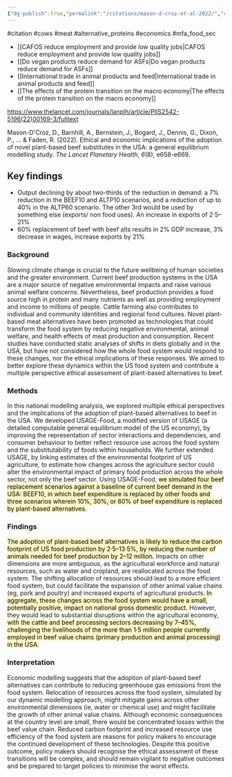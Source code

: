 ```yaml
---
{"dg-publish":true,"permalink":"/citations/mason-d-croz-et-al-2022/","created":"2025-10-23T17:42:45.396+01:00","updated":"2025-10-23T18:06:08.843+01:00"}
---
```


#citation #cows #meat #alternative_proteins #economics #mfa_food_sec 

- [[CAFOS reduce employment and provide low quality jobs\|CAFOS reduce employment and provide low quality jobs]]
- [[Do vegan products reduce demand for ASFs\|Do vegan products reduce demand for ASFs]]
- [[International trade in animal products and feed\|International trade in animal products and feed]]
- [[The effects of the protein transition on the macro economy\|The effects of the protein transition on the macro economy]]

https://www.thelancet.com/journals/lanplh/article/PIIS2542-5196(22)00169-3/fulltext

Mason-D'Croz, D., Barnhill, A., Bernstein, J., Bogard, J., Dennis, G., Dixon, P., ... & Faden, R. (2022). Ethical and economic implications of the adoption of novel plant-based beef substitutes in the USA: a general equilibrium modelling study. _The Lancet Planetary Health_, _6_(8), e658-e669.
## Key findings
- Output declining by about two-thirds of the reduction in demand: a 7% reduction in the BEEF10 and ALTP10 scenarios, and a reduction of up to 40% in the ALTP60 scenario. The other 3rd would be used by something else (exports/ non food uses). An increase in exports of 2·5–21%
- 60% replacement of beef with beef alts results in 2% GDP increase, 3% decrease in wages, increase exports by 21%

### Background

Slowing climate change is crucial to the future wellbeing of human societies and the greater environment. Current beef production systems in the USA are a major source of negative environmental impacts and raise various animal welfare concerns. Nevertheless, beef production provides a food source high in protein and many nutrients as well as providing employment and income to millions of people. Cattle farming also contributes to individual and community identities and regional food cultures. Novel plant-based meat alternatives have been promoted as technologies that could transform the food system by reducing negative environmental, animal welfare, and health effects of meat production and consumption. Recent studies have conducted static analyses of shifts in diets globally and in the USA, but have not considered how the whole food system would respond to these changes, nor the ethical implications of these responses. We aimed to better explore these dynamics within the US food system and contribute a multiple perspective ethical assessment of plant-based alternatives to beef.

### Methods

In this national modelling analysis, we explored multiple ethical perspectives and the implications of the adoption of plant-based alternatives to beef in the USA. We developed USAGE-Food, a modified version of USAGE (a detailed computable general equilibrium model of the US economy), by improving the representation of sector interactions and dependencies, and consumer behaviour to better reflect resource use across the food system and the substitutability of foods within households. We further extended USAGE, by linking estimates of the environmental footprint of US agriculture, to estimate how changes across the agriculture sector could alter the environmental impact of primary food production across the whole sector, not only the beef sector. Using USAGE-Food, <mark style="background: #FFF3A3A6;">we simulated four beef replacement scenarios against a baseline of current beef demand in the USA: BEEF10, in which beef expenditure is replaced by other foods and three scenarios wherein 10%, 30%, or 60% of beef expenditure is replaced by plant-based alternatives.</mark>

### Findings

<mark style="background: #FFF3A3A6;">The adoption of plant-based beef alternatives is likely to reduce the carbon footprint of US food production by 2·5–13·5%, by reducing the number of animals needed for beef production by 2–12 million.</mark> Impacts on other dimensions are more ambiguous, as the agricultural workforce and natural resources, such as water and cropland, are reallocated across the food system. The shifting allocation of resources should lead to a more efficient food system, but could facilitate the expansion of other animal value chains (eg, pork and poultry) and increased exports of agricultural products. <mark style="background: #FFF3A3A6;">In aggregate, these changes across the food system would have a small, potentially positive, impact on national gross domestic product. </mark>However, they would lead to substantial disruptions within the agricultural economy, <mark style="background: #FFF3A3A6;">with the cattle and beef processing sectors decreasing by 7–45%, challenging the livelihoods of the more than 1·5 million people currently employed in beef value chains (primary production and animal processing) in the USA.</mark>

### Interpretation

Economic modelling suggests that the adoption of plant-based beef alternatives can contribute to reducing greenhouse gas emissions from the food system. Relocation of resources across the food system, simulated by our dynamic modelling approach, might mitigate gains across other environmental dimensions (ie, water or chemical use) and might facilitate the growth of other animal value chains. Although economic consequences at the country level are small, there would be concentrated losses within the beef value chain. Reduced carbon footprint and increased resource use efficiency of the food system are reasons for policy makers to encourage the continued development of these technologies. Despite this positive outcome, policy makers should recognise the ethical assessment of these transitions will be complex, and should remain vigilant to negative outcomes and be prepared to target policies to minimise the worst effects.